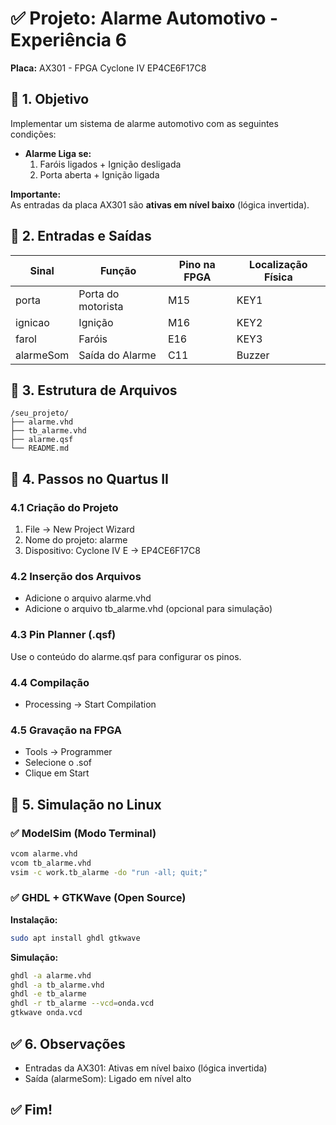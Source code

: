 
# ✅ Projeto: Alarme Automotivo - Experiência 6  
**Placa:** AX301 - FPGA Cyclone IV EP4CE6F17C8

## 📌 1. Objetivo

Implementar um sistema de alarme automotivo com as seguintes condições:

- **Alarme Liga se:**
  1. Faróis ligados + Ignição desligada
  2. Porta aberta + Ignição ligada

**Importante:**  
As entradas da placa AX301 são **ativas em nível baixo** (lógica invertida).

## 📌 2. Entradas e Saídas

| Sinal | Função | Pino na FPGA | Localização Física |
|---|---|---|---|
| porta | Porta do motorista | M15 | KEY1 |
| ignicao | Ignição | M16 | KEY2 |
| farol | Faróis | E16 | KEY3 |
| alarmeSom | Saída do Alarme | C11 | Buzzer |

## 📌 3. Estrutura de Arquivos

```
/seu_projeto/
├── alarme.vhd
├── tb_alarme.vhd
├── alarme.qsf
└── README.md
```

## 📌 4. Passos no Quartus II

### 4.1 Criação do Projeto

1. File → New Project Wizard
2. Nome do projeto: alarme
3. Dispositivo: Cyclone IV E → EP4CE6F17C8

### 4.2 Inserção dos Arquivos

- Adicione o arquivo alarme.vhd
- Adicione o arquivo tb_alarme.vhd (opcional para simulação)

### 4.3 Pin Planner (.qsf)

Use o conteúdo do alarme.qsf para configurar os pinos.

### 4.4 Compilação

- Processing → Start Compilation

### 4.5 Gravação na FPGA

- Tools → Programmer
- Selecione o .sof
- Clique em Start

## 📌 5. Simulação no Linux

### ✅ ModelSim (Modo Terminal)

```bash
vcom alarme.vhd
vcom tb_alarme.vhd
vsim -c work.tb_alarme -do "run -all; quit;"
```

### ✅ GHDL + GTKWave (Open Source)

**Instalação:**

```bash
sudo apt install ghdl gtkwave
```

**Simulação:**

```bash
ghdl -a alarme.vhd
ghdl -a tb_alarme.vhd
ghdl -e tb_alarme
ghdl -r tb_alarme --vcd=onda.vcd
gtkwave onda.vcd
```

## ✅ 6. Observações

- Entradas da AX301: Ativas em nível baixo (lógica invertida)
- Saída (alarmeSom): Ligado em nível alto

## ✅ Fim!
